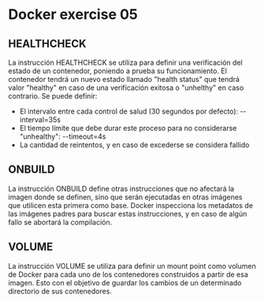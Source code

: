 # Docker exercise 05

## HEALTHCHECK
La instrucción HEALTHCHECK se utiliza para definir una verificación del estado de un contenedor, poniendo a prueba su funcionamiento. El contenedor tendrá un nuevo estado llamado "health status" que tendrá valor "healthy" en caso de una verificación exitosa o "unhelthy" en caso contrario. Se puede definir:
* El intervalo entre cada control de salud (30 segundos por defecto): --interval=35s
* El tiempo límite que debe durar este proceso para no considerarse "unhealthy": --timeout=4s
* La cantidad de reintentos, y en caso de excederse se considera fallido


## ONBUILD
La instrucción ONBUILD define otras instrucciones que no afectará la imagen donde se definen, sino que serán ejecutadas en otras imágenes que utilicen esta primera como base. Docker inspecciona los metadatos de las imágenes padres para buscar estas instrucciones, y en caso de algún fallo se abortará la compilación.


## VOLUME
La instrucción VOLUME se utiliza para definir un mount point como volumen de Docker para cada uno de los contenedores construidos a partir de esa imagen. Esto con el objetivo de guardar los cambios de un determinado directorio de sus contenedores.